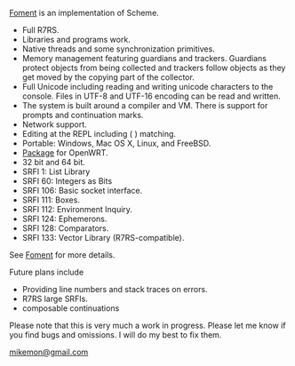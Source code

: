 [Foment](https://github.com/leftmike/foment/wiki/Foment) is an implementation of Scheme.

* Full R7RS.
* Libraries and programs work.
* Native threads and some synchronization primitives.
* Memory management featuring guardians and trackers. Guardians protect objects from being collected and trackers follow objects as they get moved by the copying part of the collector.
* Full Unicode including reading and writing unicode characters to the console. Files in UTF-8 and UTF-16 encoding can be read and written.
* The system is built around a compiler and VM. There is support for prompts and continuation marks.
* Network support.
* Editing at the REPL including ( ) matching.
* Portable: Windows, Mac OS X, Linux, and FreeBSD.
* [Package](https://gitlab.com/jpellegrini/openwrt-packages) for OpenWRT.
* 32 bit and 64 bit.
* SRFI 1: List Library
* SRFI 60: Integers as Bits
* SRFI 106: Basic socket interface.
* SRFI 111: Boxes.
* SRFI 112: Environment Inquiry.
* SRFI 124: Ephemerons.
* SRFI 128: Comparators.
* SRFI 133: Vector Library (R7RS-compatible).

See [Foment](https://github.com/leftmike/foment/wiki/Foment) for more details.

Future plans include
* Providing line numbers and stack traces on errors.
* R7RS large SRFIs.
* composable continuations

Please note that this is very much a work in progress. Please let me know if
you find bugs and omissions. I will do my best to fix them.

mikemon@gmail.com
